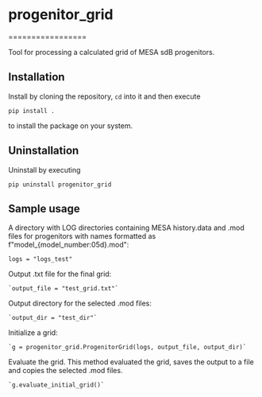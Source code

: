 # progenitor_grid
=================

Tool for processing a calculated grid of MESA sdB progenitors.

## Installation
Install by cloning the repository, `cd` into it and then execute

    pip install .
    
to  install the package on your system.

## Uninstallation
Uninstall by executing

    pip uninstall progenitor_grid

## Sample usage

A directory with LOG directories containing MESA history.data and .mod files for progenitors with names formatted as f"model_{model_number:05d}.mod":

    logs = "logs_test"

Output .txt file for the final grid:

    `output_file = "test_grid.txt"`

Output directory for the selected .mod files:

    `output_dir = "test_dir"`

Initialize a grid:

    `g = progenitor_grid.ProgenitorGrid(logs, output_file, output_dir)`

Evaluate the grid. This method evaluated the grid, saves the output to a file and copies the selected .mod files.

    `g.evaluate_initial_grid()`